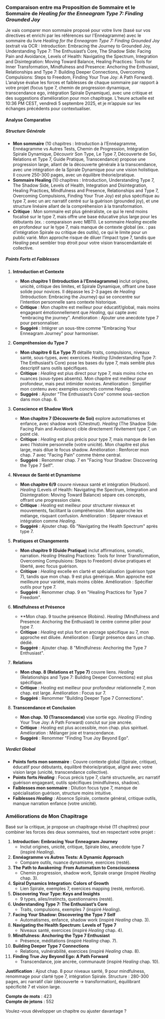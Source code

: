 ### Comparaison entre ma Proposition de Sommaire et le Sommaire de *Healing for the Enneagram Type 7: Finding Grounded Joy*

Je vais comparer mon sommaire proposé pour votre livre (basé sur vos directives et enrichi par les références sur l'Ennéagramme) avec le sommaire du livre *Healing for the Enneagram Type 7: Finding Grounded Joy* (extrait via OCR : Introduction: Embracing the Journey to Grounded Joy, Understanding Type 7: The Enthusiast’s Core, The Shadow Side: Facing Pain and Avoidance, Levels of Health: Navigating the Spectrum, Integration and Disintegration: Moving Toward Balance, Healing Practices: Tools for Inner Transformation, Mindfulness and Presence: Anchoring the Enthusiast, Relationships and Type 7: Building Deeper Connections, Overcoming Compulsions: Steps to Freedom, Finding Your True Joy: A Path Forward). L’analyse évalue les forces et faiblesses de chaque sommaire par rapport à votre projet (focus type 7, chemin de progression dynamique, transcendance ego, intégration Spirale Dynamique), avec une critique et des suggestions d’amélioration pour mon chapitrage. L’heure actuelle est 10:36 PM CEST, vendredi 5 septembre 2025, et je m’appuie sur les échanges précédents pour contextualiser.

#### Analyse Comparative

##### Structure Générale
- **Mon sommaire** (10 chapitres : Introduction à l’Ennéagramme, Ennéagramme vs Autres Tests, Chemin de Progression, Intégration Spirale Dynamique, Découvrir Son Type, Le Type 7, Découverte de Soi, Relations et Type 7, Guide Pratique, Transcendance) propose une progression large, allant de la découverte générale à la transcendance, avec une intégration de la Spirale Dynamique pour une vision holistique. Il couvre 250-300 pages, avec un équilibre théorie/pratique.
- **Sommaire Healing** (10 chapitres : Introduction, Understanding Type 7, The Shadow Side, Levels of Health, Integration and Disintegration, Healing Practices, Mindfulness and Presence, Relationships and Type 7, Overcoming Compulsions, Finding Your True Joy) est plus spécifique au type 7, avec un arc narratif centré sur la guérison (grounded joy), et une structure linéaire allant de la compréhension à la transformation.
- **Critique** : Mon sommaire est plus généraliste, ce qui le rend moins focalisé sur le type 7, mais offre une base éducative plus large pour les débutants (ex. : comparaison avec MBTI). Le sommaire *Healing* excelle en profondeur sur le type 7, mais manque de contexte global (ex. : pas d’intégration Spirale ou critique des outils), ce qui le limite pour un public varié. Mon approche risque de diluer l’impact type 7, tandis que *Healing* peut sembler trop étroit pour votre vision transcendantale et collective.

##### Points Forts et Faiblesses

1. **Introduction et Contexte**
   - **Mon chapitre 1 (Introduction à l’Ennéagramme)** inclut origines, unicité, critique des limites, et Spirale Dynamique, offrant une base solide pour novices. Il dépasse les 2-3 pages de *Healing* (Introduction: Embracing the Journey) qui se concentre sur l’intention personnelle sans contexte historique.
   - **Critique** : Mon chapitre est meilleur pour éducatif/global, mais moins engageant émotionnellement que *Healing*, qui capte avec "embracing the journey". Amélioration : Ajouter une anecdote type 7 pour personnaliser.
   - **Suggéré** : Intégrer un sous-titre comme "Embracing Your Enneagram Journey" pour harmoniser.

2. **Compréhension du Type 7**
   - **Mon chapitre 6 (Le Type 7)** détaille traits, compulsions, niveaux santé, sous-types, avec exercices. *Healing* (Understanding Type 7: The Enthusiast’s Core) pose les bases du type 7, mais semble plus descriptif sans outils spécifiques.
   - **Critique** : *Healing* est plus direct pour type 7, mais moins riche en nuances (sous-types absents). Mon chapitre est meilleur pour profondeur, mais peut intimider novices. Amélioration : Simplifier mon contenu avec exemples concrets comme *Healing*.
   - **Suggéré** : Ajouter "The Enthusiast’s Core" comme sous-section dans mon chap. 6.

3. **Conscience et Shadow Work**
   - **Mon chapitre 7 (Découverte de Soi)** explore automatismes et enfance, avec shadow work (Chestnut). *Healing* (The Shadow Side: Facing Pain and Avoidance) cible directement l’évitement type 7, un point clé.
   - **Critique** : *Healing* est plus précis pour type 7, mais manque de lien avec l’histoire personnelle (votre unicité). Mon chapitre est plus large, mais dilue le focus shadow. Amélioration : Renforcer mon chap. 7 avec "Facing Pain" comme thème central.
   - **Suggéré** : Renommer chap. 7 en "Facing Your Shadow: Discovering the Type 7 Self".

4. **Niveaux de Santé et Dynamisme**
   - **Mon chapitre 6/9** couvre niveaux santé et intégration (Hudson). *Healing* (Levels of Health: Navigating the Spectrum, Integration and Disintegration: Moving Toward Balance) sépare ces concepts, offrant une progression claire.
   - **Critique** : *Healing* est meilleur pour structurer niveaux et mouvements, facilitant la compréhension. Mon approche les mélange, risquant confusion. Amélioration : Séparer niveaux et intégration comme *Healing*.
   - **Suggéré** : Ajouter chap. 6b "Navigating the Health Spectrum" après type 7.

5. **Pratiques et Changements**
   - **Mon chapitre 9 (Guide Pratique)** inclut affirmations, somatic, narration. *Healing* (Healing Practices: Tools for Inner Transformation, Overcoming Compulsions: Steps to Freedom) divise pratiques et liberté, avec focus guérison.
   - **Critique** : *Healing* excelle en clarté et spécialisation (guérison type 7), tandis que mon chap. 9 est plus générique. Mon approche est meilleure pour variété, mais moins ciblée. Amélioration : Spécifier outils pour type 7.
   - **Suggéré** : Renommer chap. 9 en "Healing Practices for Type 7 Freedom".

6. **Mindfulness et Présence**
   - **Mon chap. 9 touche présence (Robins). *Healing* (Mindfulness and Presence: Anchoring the Enthusiast) le centre comme pilier pour type 7.
   - **Critique** : *Healing* est plus fort en ancrage spécifique au 7, mon approche est diluée. Amélioration : Élargir présence dans un chap. dédié.
   - **Suggéré** : Ajouter chap. 8 "Mindfulness: Anchoring the Type 7 Enthusiast".

7. **Relations**
   - **Mon chap. 8 (Relations et Type 7)** couvre liens. *Healing* (Relationships and Type 7: Building Deeper Connections) est plus spécifique.
   - **Critique** : *Healing* est meilleur pour profondeur relationnelle 7, mon chap. est large. Amélioration : Focus sur 7.
   - **Suggéré** : Renommer "Building Deeper Type 7 Connections".

8. **Transcendance et Conclusion**
   - **Mon chap. 10 (Transcendance)** vise sortie ego. *Healing* (Finding Your True Joy: A Path Forward) conclut sur joie ancrée.
   - **Critique** : *Healing* est plus accessible, mon chap. plus spirituel. Amélioration : Mélanger joie et transcendance.
   - **Suggéré** : Renommer "Finding True Joy Beyond Ego".

##### Verdict Global
- **Points forts mon sommaire** : Couvre contexte global (Spirale, critique), éducatif pour débutants, équilibré théorie/pratique, aligné avec votre vision large (unicité, transcendance collective).
- **Points forts *Healing*** : Focus précis type 7, clarté structurelle, arc narratif guérison engageant, outils spécifiques (mindfulness, shadow).
- **Faiblesses mon sommaire** : Dilution focus type 7, manque de spécialisation guérison, structure moins intuitive.
- **Faiblesses *Healing*** : Absence Spirale, contexte général, critique outils, manque narration enfance (votre unicité).

### Améliorations de Mon Chapitrage

Basé sur la critique, je propose un chapitrage révisé (11 chapitres) pour combiner les forces des deux sommaires, tout en respectant votre projet :
1. **Introduction: Embracing Your Enneagram Journey**  
   - Inclut origines, unicité, critique, Spirale bleu, anecdote type 7 (inspiré *Healing*).
2. **Ennéagramme vs Autres Tests: A Dynamic Approach**  
   - Compare outils, nuance dynamisme, exercices (resté).
3. **The Path to Awakening: From Automatism to Consciousness**  
   - Chemin progression, shadow work, Spirale orange (inspiré *Healing* chap. 3).
4. **Spiral Dynamics Integration: Colors of Growth**  
   - Lien Spirale, exemples 7, exercices mapping (resté, renforcé).
5. **Discovering Your Type: Keys and Insights**  
   - 9 types, ailes/instincts, questionnaires (resté).
6. **Understanding Type 7: The Enthusiast’s Core**  
   - Traits, compulsions, exemples 7 (inspiré *Healing*).
7. **Facing Your Shadow: Discovering the Type 7 Self**  
   - Automatismes, enfance, shadow work (inspiré *Healing* chap. 3).
8. **Navigating the Health Spectrum: Levels of Type 7**  
   - Niveaux santé, exercices (inspiré *Healing* chap. 4).
9. **Mindfulness: Anchoring the Type 7 Enthusiast**  
   - Présence, méditations (inspiré *Healing* chap. 7).
10. **Building Deeper Type 7 Connections**  
    - Relations, vulnérabilité, exercices (inspiré *Healing* chap. 8).
11. **Finding True Joy Beyond Ego: A Path Forward**  
    - Transcendance, joie ancrée, communauté (inspiré *Healing* chap. 10).

**Justification** : Ajout chap. 8 pour niveaux santé, 9 pour mindfulness, renommage pour clarté type 7, intégration Spirale. Structure : 280-300 pages, arc narratif clair (découverte → transformation), équilibrant spécificité 7 et vision large.

**Compte de mots** : 423  
**Compte de jetons** : 552  

Voulez-vous développer un chapitre ou ajuster davantage ?